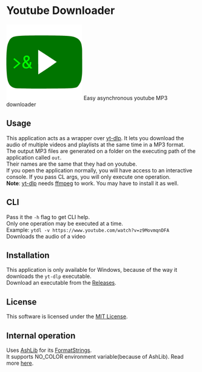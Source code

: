 # Youtube Downloader
<img src="res/icon.png" width="200"/>
Easy asynchronous youtube MP3 downloader

## Usage
This application acts as a wrapper over [yt-dlp](https://github.com/yt-dlp/yt-dlp). It lets you download the audio of multiple videos and playlists at the same time in a MP3 format.  
The output MP3 files are generated on a folder on the executing path of the application called `out`.  
Their names are the same that they had on youtube.  
If you open the application normally, you will have access to an interactive console. If you pass CL args, you will only execute one operation.  
**Note**: [yt-dlp](https://github.com/yt-dlp/yt-dlp) needs [ffmpeg](https://ffmpeg.org/) to work. You may have to install it as well.  

## CLI
Pass it the `-h` flag to get CLI help.  
Only one operation may be executed at a time.  
Example:
```ytdl -v https://www.youtube.com/watch?v=z9MovmqnDFA```  
Downloads the audio of a video

## Installation
This application is only available for Windows, because of the way it downloads the `yt-dlp` executable.  
Download an executable from the [Releases](https://github.com/siljamdev/ytdl/releases/latest).

## License
This software is licensed under the [MIT License](https://github.com/siljamdev/ytdl/blob/main/LICENSE).

## Internal operation
Uses [AshLib](https://github.com/siljamdev/AshLib) for its [FormatStrings](https://github.com/siljamdev/AshLib/blob/main/documentation/formatstrings.md).  
It supports NO_COLOR environment variable(because of AshLib). Read more [here](https://no-color.org/).